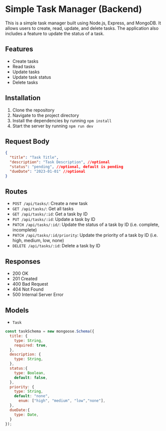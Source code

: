 # Simple Task Manager (Backend)

This is a simple task manager built using Node.js, Express, and MongoDB. It allows users to create, read, update, and delete tasks. The application also includes a feature to update the status of a task.

## Features

- Create tasks
- Read tasks
- Update tasks
- Update task status
- Delete tasks

## Installation

1. Clone the repository
2. Navigate to the project directory
3. Install the dependencies by running `npm install`
4. Start the server by running `npm run dev`


## Request Body 
```json
{
  "title": "Task Title",
  "description": "Task Description", //optional
  "status": "pending", //optional, default is pending
  "dueDate": "2023-01-01" //optional
}
```
## Routes

- `POST /api/tasks/`: Create a new task
- `GET /api/tasks/`: Get all tasks
- `GET /api/tasks/:id`: Get a task by ID
- `PUT /api/tasks/:id`: Update a task by ID
- `PATCH /api/tasks/:id/`: Update the status of a task by ID (i.e. complete, incomplete)
- `PATCH /api/tasks/:id/priority`: Update the priority of a task by ID (i.e. high, medium, low, none)
- `DELETE /api/tasks/:id`: Delete a task by ID

## Responses
- 200 OK
- 201 Created
- 400 Bad Request
- 404 Not Found
- 500 Internal Server Error

## Models
- `Task`
```js
const taskSchema = new mongoose.Schema({
  title: {
    type: String,
    required: true,
  },
  description: {
    type: String,
  },
  status:{
    type: Boolean,
    default: false,
  },
  priority: {
    type: String,
    default: "none",
	  enum: ["high", "medium", "low","none"],
  },
  dueDate:{
    type: Date,
  }
});
```